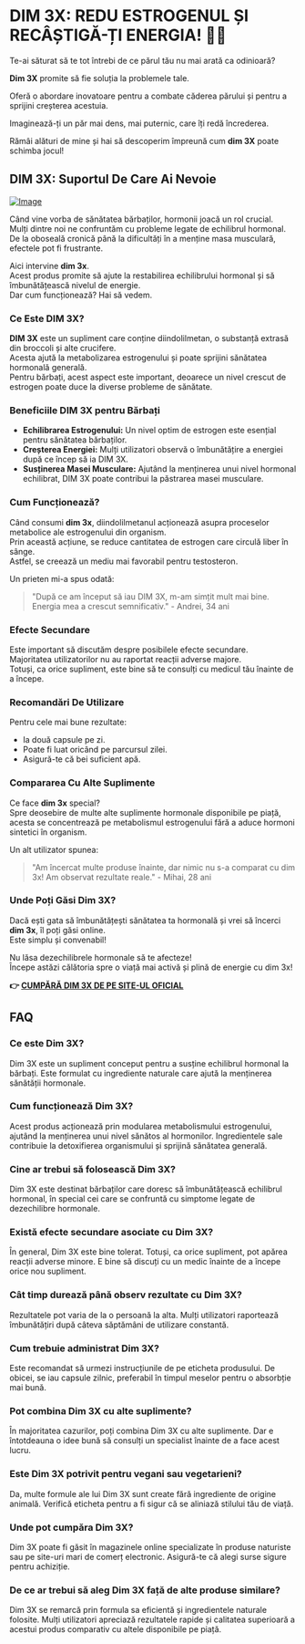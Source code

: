 # DIM 3X: REDU ESTROGENUL ȘI RECÂȘTIGĂ-ȚI ENERGIA! 💪✨

Te-ai săturat să te tot întrebi de ce părul tău nu mai arată ca odinioară? 

**Dim 3X** promite să fie soluția la problemele tale. 

Oferă o abordare inovatoare pentru a combate căderea părului și pentru a sprijini creșterea acestuia. 

Imaginează-ți un păr mai dens, mai puternic, care îți redă încrederea. 

Rămâi alături de mine și hai să descoperim împreună cum **dim 3X** poate schimba jocul!

## DIM 3X: Suportul De Care Ai Nevoie

[![Image](https://www2.sellhealth.com/237/dim3x_new_4_1.jpg)](https://gchaffi.com/DIALp9Sk)

Când vine vorba de sănătatea bărbaților, hormonii joacă un rol crucial.  
Mulți dintre noi ne confruntăm cu probleme legate de echilibrul hormonal.  
De la oboseală cronică până la dificultăți în a menține masa musculară, efectele pot fi frustrante.

Aici intervine **dim 3x**.  
Acest produs promite să ajute la restabilirea echilibrului hormonal și să îmbunătățească nivelul de energie.  
Dar cum funcționează? Hai să vedem.

### Ce Este DIM 3X?

**DIM 3X** este un supliment care conține diindolilmetan, o substanță extrasă din broccoli și alte crucifere.  
Acesta ajută la metabolizarea estrogenului și poate sprijini sănătatea hormonală generală.  
Pentru bărbați, acest aspect este important, deoarece un nivel crescut de estrogen poate duce la diverse probleme de sănătate.

### Beneficiile DIM 3X pentru Bărbați

- **Echilibrarea Estrogenului:** Un nivel optim de estrogen este esențial pentru sănătatea bărbaților.
- **Creșterea Energiei:** Mulți utilizatori observă o îmbunătățire a energiei după ce încep să ia DIM 3X.
- **Susținerea Masei Musculare:** Ajutând la menținerea unui nivel hormonal echilibrat, DIM 3X poate contribui la păstrarea masei musculare.

### Cum Funcționează?

Când consumi **dim 3x**, diindolilmetanul acționează asupra proceselor metabolice ale estrogenului din organism.  
Prin această acțiune, se reduce cantitatea de estrogen care circulă liber în sânge.  
Astfel, se creează un mediu mai favorabil pentru testosteron.

Un prieten mi-a spus odată:

> "După ce am început să iau DIM 3X, m-am simțit mult mai bine. Energia mea a crescut semnificativ." - Andrei, 34 ani

### Efecte Secundare

Este important să discutăm despre posibilele efecte secundare.  
Majoritatea utilizatorilor nu au raportat reacții adverse majore.  
Totuși, ca orice supliment, este bine să te consulți cu medicul tău înainte de a începe.

### Recomandări De Utilizare

Pentru cele mai bune rezultate:

- Ia două capsule pe zi.
- Poate fi luat oricând pe parcursul zilei.
- Asigură-te că bei suficient apă.

### Compararea Cu Alte Suplimente

Ce face **dim 3x** special?  
Spre deosebire de multe alte suplimente hormonale disponibile pe piață, acesta se concentrează pe metabolismul estrogenului fără a aduce hormoni sintetici în organism.

Un alt utilizator spunea:

> "Am încercat multe produse înainte, dar nimic nu s-a comparat cu dim 3x! Am observat rezultate reale." - Mihai, 28 ani

### Unde Poți Găsi Dim 3X?

Dacă ești gata să îmbunătățești sănătatea ta hormonală și vrei să încerci **dim 3x**, îl poți găsi online.   
Este simplu și convenabil!  

Nu lăsa dezechilibrele hormonale să te afecteze!   
Începe astăzi călătoria spre o viață mai activă și plină de energie cu dim 3x!



**👉 [CUMPĂRĂ DIM 3X DE PE SITE-UL OFICIAL](https://gchaffi.com/DIALp9Sk)**

## FAQ

### Ce este Dim 3X?
Dim 3X este un supliment conceput pentru a susține echilibrul hormonal la bărbați. Este formulat cu ingrediente naturale care ajută la menținerea sănătății hormonale.

### Cum funcționează Dim 3X?
Acest produs acționează prin modularea metabolismului estrogenului, ajutând la menținerea unui nivel sănătos al hormonilor. Ingredientele sale contribuie la detoxifierea organismului și sprijină sănătatea generală.

### Cine ar trebui să folosească Dim 3X?
Dim 3X este destinat bărbaților care doresc să îmbunătățească echilibrul hormonal, în special cei care se confruntă cu simptome legate de dezechilibre hormonale.

### Există efecte secundare asociate cu Dim 3X?
În general, Dim 3X este bine tolerat. Totuși, ca orice supliment, pot apărea reacții adverse minore. E bine să discuți cu un medic înainte de a începe orice nou supliment.

### Cât timp durează până observ rezultate cu Dim 3X?
Rezultatele pot varia de la o persoană la alta. Mulți utilizatori raportează îmbunătățiri după câteva săptămâni de utilizare constantă.

### Cum trebuie administrat Dim 3X?
Este recomandat să urmezi instrucțiunile de pe eticheta produsului. De obicei, se iau capsule zilnic, preferabil în timpul meselor pentru o absorbție mai bună.

### Pot combina Dim 3X cu alte suplimente?
În majoritatea cazurilor, poți combina Dim 3X cu alte suplimente. Dar e întotdeauna o idee bună să consulți un specialist înainte de a face acest lucru.

### Este Dim 3X potrivit pentru vegani sau vegetarieni?
Da, multe formule ale lui Dim 3X sunt create fără ingrediente de origine animală. Verifică eticheta pentru a fi sigur că se aliniază stilului tău de viață.

### Unde pot cumpăra Dim 3X?
Dim 3X poate fi găsit în magazinele online specializate în produse naturiste sau pe site-uri mari de comerț electronic. Asigură-te că alegi surse sigure pentru achiziție.

### De ce ar trebui să aleg Dim 3X față de alte produse similare?
Dim 3X se remarcă prin formula sa eficientă și ingredientele naturale folosite. Mulți utilizatori apreciază rezultatele rapide și calitatea superioară a acestui produs comparativ cu altele disponibile pe piață.